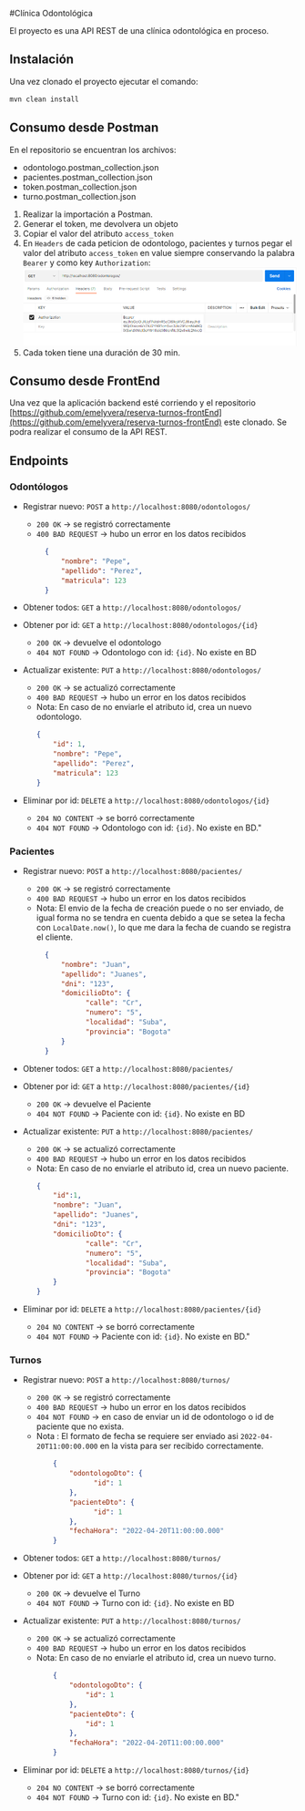 #Clínica Odontológica

El proyecto es una API REST de una clínica odontológica en proceso.

## Instalación
Una vez clonado el proyecto ejecutar el comando:
```bash
mvn clean install
```
## Consumo desde Postman

En el repositorio se encuentran los archivos: 
- odontologo.postman_collection.json
- pacientes.postman_collection.json
- token.postman_collection.json
- turno.postman_collection.json

1. Realizar la importación a Postman. 
2. Generar el token, me devolvera un objeto  
3. Copiar el valor del atributo `access_token`
4. En `Headers` de cada peticion de odontologo, pacientes y turnos pegar el valor del atributo `access_token` en value siempre conservando la palabra `Bearer` y como key `Authorization`:
![img.png](img.png)
5. Cada token tiene una duración de 30 min. 

## Consumo desde FrontEnd

Una vez que la aplicación backend esté corriendo y el repositorio [https://github.com/emelyvera/reserva-turnos-frontEnd](https://github.com/emelyvera/reserva-turnos-frontEnd) este clonado. 
Se podra realizar el consumo de la API REST.


## Endpoints
### Odontólogos

- Registrar nuevo: `POST` a `http://localhost:8080/odontologos/`
    -  `200 OK` → se registró correctamente
    - `400 BAD REQUEST` → hubo un error en los datos recibidos
         ```json
           {
               "nombre": "Pepe",
               "apellido": "Perez",
               "matricula": 123
           }
         ```

- Obtener todos: `GET` a `http://localhost:8080/odontologos/`


- Obtener por id: `GET` a `http://localhost:8080/odontologos/{id}`
    - `200 OK` → devuelve el odontologo
    - `404 NOT FOUND` → Odontologo con id: `{id}`.  No existe en BD


- Actualizar existente: `PUT` a `http://localhost:8080/odontologos/`
    - `200 OK` → se actualizó correctamente
    - `400 BAD REQUEST` → hubo un error en los datos recibidos
    - Nota: En caso de no enviarle el atributo id, crea un nuevo odontologo.
      ```json
      {
          "id": 1,
          "nombre": "Pepe",
          "apellido": "Perez",
          "matricula": 123
      }
      ```


- Eliminar por id: `DELETE` a `http://localhost:8080/odontologos/{id}`
    - `204 NO CONTENT` → se borró correctamente
    - `404 NOT FOUND` → Odontologo con id: `{id}`.  No existe en BD."



### Pacientes

- Registrar nuevo: `POST` a `http://localhost:8080/pacientes/`
    - `200 OK` → se registró correctamente
    - `400 BAD REQUEST` → hubo un error en los datos recibidos
    - Nota: El envio de la fecha de creación puede o no ser enviado, de igual forma no se tendra en cuenta debido a que se setea la fecha con `LocalDate.now()`, lo que me dara la fecha de cuando se registra el cliente.
         ```json
           {
               "nombre": "Juan",
               "apellido": "Juanes",
               "dni": "123",
               "domicilioDto": {
                     "calle": "Cr",
                     "numero": "5",
                     "localidad": "Suba",
                     "provincia": "Bogota"
               }
           }
         ```


- Obtener todos: `GET` a `http://localhost:8080/pacientes/`


- Obtener por id: `GET` a `http://localhost:8080/pacientes/{id}`
    - `200 OK` → devuelve el Paciente
    - `404 NOT FOUND` → Paciente con id: `{id}`.  No existe en BD


- Actualizar existente: `PUT` a `http://localhost:8080/pacientes/`
    - `200 OK` → se actualizó correctamente
    - `400 BAD REQUEST` → hubo un error en los datos recibidos
    - Nota: En caso de no enviarle el atributo id, crea un nuevo paciente.
      ```json
      {
          "id":1,
          "nombre": "Juan",
          "apellido": "Juanes",
          "dni": "123",
          "domicilioDto": {
                  "calle": "Cr",
                  "numero": "5",
                  "localidad": "Suba",
                  "provincia": "Bogota"
          }
      }
      ```


- Eliminar por id: `DELETE` a `http://localhost:8080/pacientes/{id}`
    - `204 NO CONTENT` → se borró correctamente
    - `404 NOT FOUND` → Paciente con id: `{id}`.  No existe en BD."



### Turnos

- Registrar nuevo: `POST` a `http://localhost:8080/turnos/`
    - `200 OK` → se registró correctamente
    - `400 BAD REQUEST` → hubo un error en los datos recibidos
    - `404 NOT FOUND` → en caso de enviar un id de odontologo o id de paciente que no exista.
    - Nota : El formato de fecha se requiere ser enviado asi `2022-04-20T11:00:00.000` en la vista para ser recibido correctamente.
       ```json
           {
               "odontologoDto": {
                     "id": 1
               },
               "pacienteDto": {
                     "id": 1
               },
               "fechaHora": "2022-04-20T11:00:00.000"
           }   
         ```


- Obtener todos: `GET` a `http://localhost:8080/turnos/`


- Obtener por id: `GET` a `http://localhost:8080/turnos/{id}`
    - `200 OK` → devuelve el Turno
    - `404 NOT FOUND` → Turno con id: `{id}`.  No existe en BD


- Actualizar existente: `PUT` a `http://localhost:8080/turnos/`
    - `200 OK` → se actualizó correctamente
    - `400 BAD REQUEST` → hubo un error en los datos recibidos
    - Nota: En caso de no enviarle el atributo id, crea un nuevo turno.
      ```json
          {
              "odontologoDto": {
                  "id": 1
              },
              "pacienteDto": {
                  "id": 1
              },
              "fechaHora": "2022-04-20T11:00:00.000"
          }
      ```


- Eliminar por id: `DELETE` a `http://localhost:8080/turnos/{id}`
    - `204 NO CONTENT` → se borró correctamente
    - `404 NOT FOUND` → Turno con id: `{id}`.  No existe en BD."

